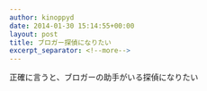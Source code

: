 ```yaml
---
author: kinoppyd
date: 2014-01-30 15:14:55+00:00
layout: post
title: ブロガー探偵になりたい
excerpt_separator: <!--more-->
---
```


正確に言うと、ブロガーの助手がいる探偵になりたい
